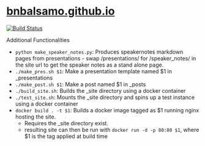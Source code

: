 # [bnbalsamo.github.io](https://bnbalsamo.github.io)

[![Build Status](https://travis-ci.org/bnbalsamo/bnbalsamo.github.io.svg?branch=master)](https://travis-ci.org/bnbalsamo/bnbalsamo.github.io)

Additional Functionalities

* ```python make_speaker_notes.py```: Produces speakernotes markdown pages from presentations - swap /presentations/ for /speaker_notes/ in the site url to get the speaker notes as a stand alone page.
* ```./make_pres.sh $1```: Make a presentation template named $1 in _presentations
* ```./make_post.sh $1```: Make a post named $1 in _posts
* ```./build_site.sh```: Builds the _site directory using a docker container
* ```./test_site.sh```: Mounts the _site directory and spins up a test instance using a docker container
* ```docker build . -t $1```: Builds a docker image tagged as $1 running nginx hosting the site.
    * Requires the _site directory exist.
    * resulting site can then be run with ```docker run -d -p 80:80 $1```, where $1 is the tag applied at build time
